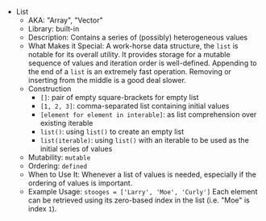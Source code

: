 * List
    * AKA: "Array", "Vector"
    * Library: built-in
    * Description: Contains a series of (possibly) heterogeneous values
    * What Makes it Special: A work-horse data structure, the `list` is notable
      for its overall utility. It provides storage for a mutable sequence of
      values and iteration order is well-defined. Appending to the end of a
      `list` is an extremely fast operation. Removing or inserting from the
      middle is a good deal slower.
    * Construction
        * `[]`: pair of empty square-brackets for empty list
        * `[1, 2, 3]`: comma-separated list containing initial values
        * `[element for element in interable]`: as list comprehension over
          existing iterable
        * `list()`: using `list()` to create an empty list
        * `list(iterable)`: using `list()` with an iterable to be used as the initial
          series of values 
    * Mutability: `mutable`
    * Ordering: `defined`
    * When to Use It: Whenever a list of values is needed, especially if the ordering 
      of values is important.
    * Example Usage: `stooges = ['Larry', 'Moe', 'Curly']` Each element can be
      retrieved using its zero-based index in the list (i.e. "Moe" is index `1`). 
